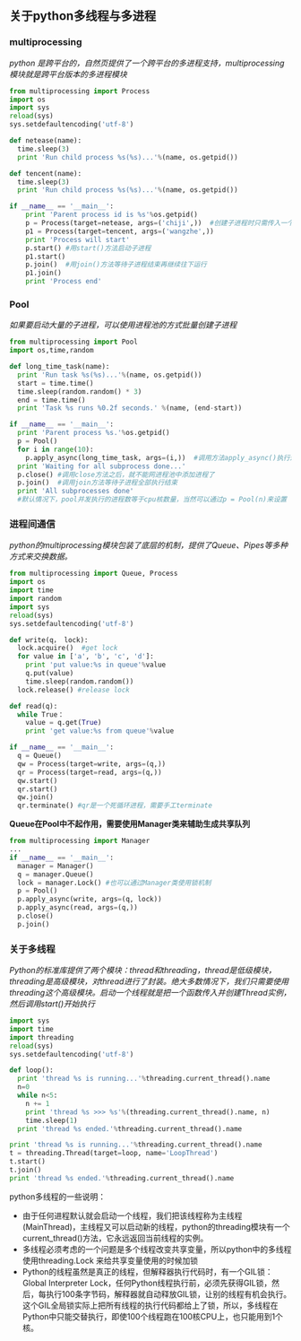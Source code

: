 ## 关于python多线程与多进程

### multiprocessing
*python 是跨平台的，自然页提供了一个跨平台的多进程支持，multiprocessing模块就是跨平台版本的多进程模块*
```python
from multiprocessing import Process
import os
import sys
reload(sys)
sys.setdefaultencoding('utf-8')

def netease(name):
  time.sleep(3)
  print 'Run child process %s(%s)...'%(name, os.getpid())

def tencent(name):
  time.sleep(3)
  print 'Run child process %s(%s)...'%(name, os.getpid())

if __name__ == '__main__':
    print 'Parent process id is %s'%os.getpid()
    p = Process(target=netease, args=('chiji',))  #创建子进程时只需传入一个目标函数及其参数
    p1 = Process(target=tencent, args=('wangzhe',))
    print 'Process will start'
    p.start() #用start()方法启动子进程
    p1.start()
    p.join()  #用join()方法等待子进程结束再继续往下运行
    p1.join()
    print 'Process end'  
```

### Pool
*如果要启动大量的子进程，可以使用进程池的方式批量创建子进程*
```python
from multiprocessing import Pool
import os,time,random

def long_time_task(name):
  print 'Run task %s(%s)...'%(name, os.getpid())
  start = time.time()
  time.sleep(random.random() * 3)
  end = time.time()
  print 'Task %s runs %0.2f seconds.' %(name, (end-start))

if __name__ == '__main__':
  print 'Parent process %s.'%os.getpid()
  p = Pool()
  for i in range(10):
    p.apply_async(long_time_task, args=(i,))  #调用方法apply_async()执行进程，传入目标函数和参数
  print 'Waiting for all subprocess done...'
  p.close() #调用close方法之后，就不能网进程池中添加进程了
  p.join()  #调用join方法等待子进程全部执行结束
  print 'All subprocesses done'
  #默认情况下，pool并发执行的进程数等于cpu核数量，当然可以通过p = Pool(n)来设置
```

### 进程间通信
*python的multiprocessing模块包装了底层的机制，提供了Queue、Pipes等多种方式来交换数据。*
```python
from multiprocessing import Queue, Process
import os
import time
import random
import sys
reload(sys)
sys.setdefaultencoding('utf-8')

def write(q， lock):
  lock.acquire()  #get lock
  for value in ['a', 'b', 'c', 'd']:
    print 'put value:%s in queue'%value
    q.put(value)
    time.sleep(random.random())
  lock.release() #release lock

def read(q):
  while True：
    value = q.get(True)
    print 'get value:%s from queue'%value

if __name__ == '__main__':
  q = Queue()
  qw = Process(target=write, args=(q,))
  qr = Process(target=read, args=(q,))
  qw.start()
  qr.start()
  qw.join()
  qr.terminate() #qr是一个死循环进程，需要手工terminate
```
**Queue在Pool中不起作用，需要使用Manager类来辅助生成共享队列**
```python
from multiprocessing import Manager
...
if __name__ == '__main__':
  manager = Manager()
  q = manager.Queue()
  lock = manager.Lock() #也可以通过Manager类使用锁机制
  p = Pool()
  p.apply_async(write, args=(q, lock))
  p.apply_async(read, args=(q,))
  p.close()
  p.join()
```

### 关于多线程
*Python的标准库提供了两个模块：thread和threading，thread是低级模块，threading是高级模块，对thread进行了封装。绝大多数情况下，我们只需要使用threading这个高级模块。启动一个线程就是把一个函数传入并创建Thread实例，然后调用start()开始执行*
```python
import sys
import time
import threading
reload(sys)
sys.setdefaultencoding('utf-8')

def loop():
  print 'thread %s is running...'%threading.current_thread().name
  n=0
  while n<5:
    n += 1
    print 'thread %s >>> %s'%(threading.current_thread().name, n)
    time.sleep(1)
  print 'thread %s ended.'%threading.current_thread().name

print 'thread %s is running...'%threading.current_thread().name
t = threading.Thread(target=loop, name='LoopThread')
t.start()
t.join()
print 'thread %s ended.'%threading.current_thread().name
```

python多线程的一些说明：
+ 由于任何进程默认就会启动一个线程，我们把该线程称为主线程(MainThread)，主线程又可以启动新的线程，python的threading模块有一个current_thread()方法，它永远返回当前线程的实例。
+ 多线程必须考虑的一个问题是多个线程改变共享变量，所以python中的多线程使用threading.Lock 来给共享变量使用的时候加锁
+ Python的线程虽然是真正的线程，但解释器执行代码时，有一个GIL锁：Global Interpreter Lock，任何Python线程执行前，必须先获得GIL锁，然后，每执行100条字节码，解释器就自动释放GIL锁，让别的线程有机会执行。这个GIL全局锁实际上把所有线程的执行代码都给上了锁，所以，多线程在Python中只能交替执行，即使100个线程跑在100核CPU上，也只能用到1个核。
